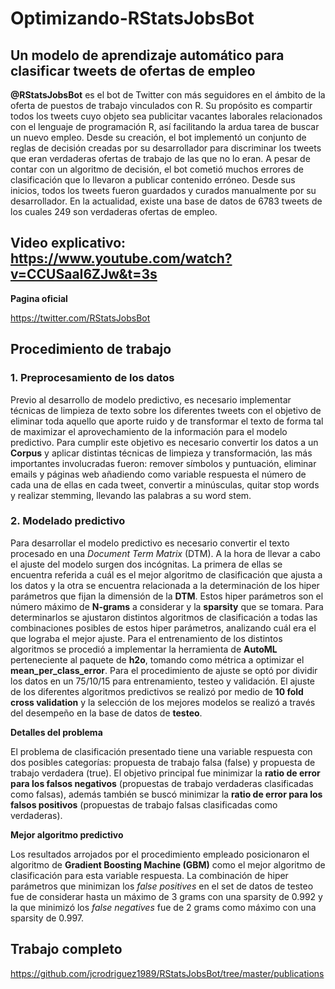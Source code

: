 # Optimizando-RStatsJobsBot

## Un modelo de aprendizaje automático para clasificar tweets de ofertas de empleo

**\@RStatsJobsBot** es el bot de Twitter con más seguidores en el ámbito de la oferta de puestos de trabajo vinculados con R. Su propósito es compartir todos los tweets cuyo objeto sea publicitar vacantes laborales relacionados con el lenguaje de programación R, así facilitando la ardua tarea de buscar un nuevo empleo. Desde su creación, el bot implementó un conjunto de reglas de decisión creadas por su desarrollador para discriminar los tweets que eran verdaderas ofertas de trabajo de las que no lo eran. A pesar de contar con un algoritmo de decisión, el bot cometió muchos errores de clasificación que lo llevaron a publicar contenido erróneo. Desde sus inicios, todos los tweets fueron guardados y curados manualmente por su desarrollador. En la actualidad, existe una base de datos de 6783 tweets de los cuales 249 son verdaderas ofertas de empleo.  

## **Video explicativo: https://www.youtube.com/watch?v=CCUSaaI6ZJw&t=3s**

**Pagina oficial**

https://twitter.com/RStatsJobsBot

## Procedimiento de trabajo

### **1.** Preprocesamiento de los datos

Previo al desarrollo de modelo predictivo, es necesario implementar técnicas de limpieza de texto sobre los diferentes tweets con el objetivo de eliminar toda aquello que aporte ruido y de transformar el texto de forma tal de maximizar el aprovechamiento de la información para el modelo predictivo.  Para cumplir este objetivo es necesario convertir los datos a un **Corpus** y aplicar distintas técnicas de limpieza y transformación, las más importantes involucradas fueron: remover símbolos y puntuación, eliminar emails y páginas web añadiendo como variable respuesta el número de cada una de ellas en cada tweet, convertir a minúsculas, quitar stop words y realizar stemming, llevando las palabras a su word stem.  

### **2.** Modelado predictivo

Para desarrollar el modelo predictivo es necesario convertir el texto procesado en una *Document Term Matrix* (DTM). A la hora de llevar a cabo el ajuste del modelo surgen dos incógnitas. La primera de ellas se encuentra referida a cuál es el mejor algoritmo de clasificación que ajusta a los datos y la otra se encuentra relacionada a la determinación de los hiper parámetros que fijan la dimensión de la **DTM**. Estos hiper parámetros son el número máximo de **N-grams** a considerar y la **sparsity** que se tomara. Para determinarlos se ajustaron distintos algoritmos de clasificación a todas las combinaciones posibles de estos hiper parámetros, analizando cuál era el que lograba el mejor ajuste. Para el entrenamiento de los distintos algoritmos se procedió a implementar la herramienta de **AutoML** perteneciente al paquete de **h2o**, tomando como métrica a optimizar el **mean_per_class_error**. Para el procedimiento de ajuste se optó por dividir los datos en un 75/10/15 para entrenamiento, testeo y validación. El ajuste de los diferentes algoritmos predictivos se realizó por medio de **10 fold cross validation** y la selección de los mejores modelos se realizó a través del desempeño en la base de datos de **testeo**.

**Detalles del problema**

El problema de clasificación presentado tiene una variable respuesta con dos posibles categorías: propuesta de trabajo falsa (false) y propuesta de trabajo verdadera (true). El objetivo principal fue minimizar la **ratio de error para los falsos negativos** (propuestas de trabajo verdaderas clasificadas como falsas), además también se buscó minimizar la **ratio de error para los falsos positivos** (propuestas de trabajo falsas clasificadas como verdaderas). 

**Mejor algoritmo predictivo**

Los resultados arrojados por el procedimiento empleado posicionaron el algoritmo de **Gradient Boosting Machine (GBM)** como el mejor algoritmo de clasificación para esta variable respuesta. La combinación de hiper parámetros que minimizan los *false positives* en el set de datos de testeo fue de considerar hasta un máximo de 3 grams con una sparsity de 0.992 y la que minimizó los *false negatives* fue de 2 grams como máximo con una sparsity de 0.997.

## Trabajo completo

https://github.com/jcrodriguez1989/RStatsJobsBot/tree/master/publications
